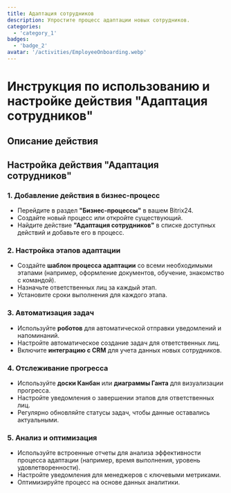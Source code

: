 ```yaml
---
title: Адаптация сотрудников
description: Упростите процесс адаптации новых сотрудников.
categories: 
  - 'category_1'
badges: 
  - 'badge_2'
avatar: '/activities/EmployeeOnboarding.webp'
---
```

# Инструкция по использованию и настройке действия "Адаптация сотрудников"

## Описание действия

## **Настройка действия "Адаптация сотрудников"**

### 1. Добавление действия в бизнес-процесс
- Перейдите в раздел **"Бизнес-процессы"** в вашем Bitrix24.
- Создайте новый процесс или откройте существующий.
- Найдите действие **"Адаптация сотрудников"** в списке доступных действий и добавьте его в процесс.

### 2. Настройка этапов адаптации
- Создайте **шаблон процесса адаптации** со всеми необходимыми этапами (например, оформление документов, обучение, знакомство с командой).
- Назначьте ответственных лиц за каждый этап.
- Установите сроки выполнения для каждого этапа.

### 3. Автоматизация задач
- Используйте **роботов** для автоматической отправки уведомлений и напоминаний.
- Настройте автоматическое создание задач для ответственных лиц.
- Включите **интеграцию с CRM** для учета данных новых сотрудников.

### 4. Отслеживание прогресса
- Используйте **доски Канбан** или **диаграммы Ганта** для визуализации прогресса.
- Настройте уведомления о завершении этапов для ответственных лиц.
- Регулярно обновляйте статусы задач, чтобы данные оставались актуальными.

### 5. Анализ и оптимизация
- Используйте встроенные отчеты для анализа эффективности процесса адаптации (например, время выполнения, уровень удовлетворенности).
- Настройте уведомления для менеджеров с ключевыми метриками.
- Оптимизируйте процесс на основе данных аналитики.